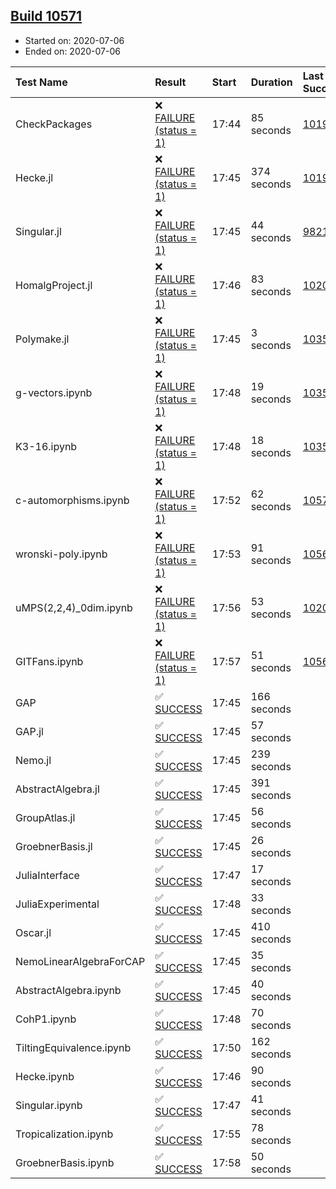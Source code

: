 ## [Build 10571](https://oscarci.mathematik.uni-kl.de/job/oscar/10571/)

* Started on: 2020-07-06
* Ended on: 2020-07-06

| Test Name    | Result | Start | Duration | Last Success | First Failure |
|:-------------|:-------|:------|:---------|:-------------|:--------------|
| CheckPackages | ❌ [FAILURE (status = 1)](https://oscarci.mathematik.uni-kl.de/job/oscar/10571/artifact/logs/build-10571/CheckPackages.log) | 17:44 | 85 seconds | [10197](https://oscarci.mathematik.uni-kl.de/job/oscar/10197/) | [10198](https://oscarci.mathematik.uni-kl.de/job/oscar/10198/) |
| Hecke.jl | ❌ [FAILURE (status = 1)](https://oscarci.mathematik.uni-kl.de/job/oscar/10571/artifact/logs/build-10571/Hecke.jl.log) | 17:45 | 374 seconds | [10197](https://oscarci.mathematik.uni-kl.de/job/oscar/10197/) | [10198](https://oscarci.mathematik.uni-kl.de/job/oscar/10198/) |
| Singular.jl | ❌ [FAILURE (status = 1)](https://oscarci.mathematik.uni-kl.de/job/oscar/10571/artifact/logs/build-10571/Singular.jl.log) | 17:45 | 44 seconds | [9821](https://oscarci.mathematik.uni-kl.de/job/oscar/9821/) | [9822](https://oscarci.mathematik.uni-kl.de/job/oscar/9822/) |
| HomalgProject.jl | ❌ [FAILURE (status = 1)](https://oscarci.mathematik.uni-kl.de/job/oscar/10571/artifact/logs/build-10571/HomalgProject.jl.log) | 17:46 | 83 seconds | [10209](https://oscarci.mathematik.uni-kl.de/job/oscar/10209/) | [10210](https://oscarci.mathematik.uni-kl.de/job/oscar/10210/) |
| Polymake.jl | ❌ [FAILURE (status = 1)](https://oscarci.mathematik.uni-kl.de/job/oscar/10571/artifact/logs/build-10571/Polymake.jl.log) | 17:45 | 3 seconds | [10356](https://oscarci.mathematik.uni-kl.de/job/oscar/10356/) | [10357](https://oscarci.mathematik.uni-kl.de/job/oscar/10357/) |
| g-vectors.ipynb | ❌ [FAILURE (status = 1)](https://oscarci.mathematik.uni-kl.de/job/oscar/10571/artifact/logs/build-10571/g-vectors.ipynb.log) | 17:48 | 19 seconds | [10356](https://oscarci.mathematik.uni-kl.de/job/oscar/10356/) | [10357](https://oscarci.mathematik.uni-kl.de/job/oscar/10357/) |
| K3-16.ipynb | ❌ [FAILURE (status = 1)](https://oscarci.mathematik.uni-kl.de/job/oscar/10571/artifact/logs/build-10571/K3-16.ipynb.log) | 17:48 | 18 seconds | [10356](https://oscarci.mathematik.uni-kl.de/job/oscar/10356/) | [10357](https://oscarci.mathematik.uni-kl.de/job/oscar/10357/) |
| c-automorphisms.ipynb | ❌ [FAILURE (status = 1)](https://oscarci.mathematik.uni-kl.de/job/oscar/10571/artifact/logs/build-10571/c-automorphisms.ipynb.log) | 17:52 | 62 seconds | [10570](https://oscarci.mathematik.uni-kl.de/job/oscar/10570/) | [10571](https://oscarci.mathematik.uni-kl.de/job/oscar/10571/) |
| wronski-poly.ipynb | ❌ [FAILURE (status = 1)](https://oscarci.mathematik.uni-kl.de/job/oscar/10571/artifact/logs/build-10571/wronski-poly.ipynb.log) | 17:53 | 91 seconds | [10568](https://oscarci.mathematik.uni-kl.de/job/oscar/10568/) | [10569](https://oscarci.mathematik.uni-kl.de/job/oscar/10569/) |
| uMPS(2,2,4)_0dim.ipynb | ❌ [FAILURE (status = 1)](https://oscarci.mathematik.uni-kl.de/job/oscar/10571/artifact/logs/build-10571/uMPS-2-2-4-_0dim.ipynb.log) | 17:56 | 53 seconds | [10209](https://oscarci.mathematik.uni-kl.de/job/oscar/10209/) | [10210](https://oscarci.mathematik.uni-kl.de/job/oscar/10210/) |
| GITFans.ipynb | ❌ [FAILURE (status = 1)](https://oscarci.mathematik.uni-kl.de/job/oscar/10571/artifact/logs/build-10571/GITFans.ipynb.log) | 17:57 | 51 seconds | [10566](https://oscarci.mathematik.uni-kl.de/job/oscar/10566/) | [10567](https://oscarci.mathematik.uni-kl.de/job/oscar/10567/) |
| GAP | ✅ [SUCCESS](https://oscarci.mathematik.uni-kl.de/job/oscar/10571/artifact/logs/build-10571/GAP.log) | 17:45 | 166 seconds |  |  |
| GAP.jl | ✅ [SUCCESS](https://oscarci.mathematik.uni-kl.de/job/oscar/10571/artifact/logs/build-10571/GAP.jl.log) | 17:45 | 57 seconds |  |  |
| Nemo.jl | ✅ [SUCCESS](https://oscarci.mathematik.uni-kl.de/job/oscar/10571/artifact/logs/build-10571/Nemo.jl.log) | 17:45 | 239 seconds |  |  |
| AbstractAlgebra.jl | ✅ [SUCCESS](https://oscarci.mathematik.uni-kl.de/job/oscar/10571/artifact/logs/build-10571/AbstractAlgebra.jl.log) | 17:45 | 391 seconds |  |  |
| GroupAtlas.jl | ✅ [SUCCESS](https://oscarci.mathematik.uni-kl.de/job/oscar/10571/artifact/logs/build-10571/GroupAtlas.jl.log) | 17:45 | 56 seconds |  |  |
| GroebnerBasis.jl | ✅ [SUCCESS](https://oscarci.mathematik.uni-kl.de/job/oscar/10571/artifact/logs/build-10571/GroebnerBasis.jl.log) | 17:45 | 26 seconds |  |  |
| JuliaInterface | ✅ [SUCCESS](https://oscarci.mathematik.uni-kl.de/job/oscar/10571/artifact/logs/build-10571/JuliaInterface.log) | 17:47 | 17 seconds |  |  |
| JuliaExperimental | ✅ [SUCCESS](https://oscarci.mathematik.uni-kl.de/job/oscar/10571/artifact/logs/build-10571/JuliaExperimental.log) | 17:48 | 33 seconds |  |  |
| Oscar.jl | ✅ [SUCCESS](https://oscarci.mathematik.uni-kl.de/job/oscar/10571/artifact/logs/build-10571/Oscar.jl.log) | 17:45 | 410 seconds |  |  |
| NemoLinearAlgebraForCAP | ✅ [SUCCESS](https://oscarci.mathematik.uni-kl.de/job/oscar/10571/artifact/logs/build-10571/NemoLinearAlgebraForCAP.log) | 17:45 | 35 seconds |  |  |
| AbstractAlgebra.ipynb | ✅ [SUCCESS](https://oscarci.mathematik.uni-kl.de/job/oscar/10571/artifact/logs/build-10571/AbstractAlgebra.ipynb.log) | 17:45 | 40 seconds |  |  |
| CohP1.ipynb | ✅ [SUCCESS](https://oscarci.mathematik.uni-kl.de/job/oscar/10571/artifact/logs/build-10571/CohP1.ipynb.log) | 17:48 | 70 seconds |  |  |
| TiltingEquivalence.ipynb | ✅ [SUCCESS](https://oscarci.mathematik.uni-kl.de/job/oscar/10571/artifact/logs/build-10571/TiltingEquivalence.ipynb.log) | 17:50 | 162 seconds |  |  |
| Hecke.ipynb | ✅ [SUCCESS](https://oscarci.mathematik.uni-kl.de/job/oscar/10571/artifact/logs/build-10571/Hecke.ipynb.log) | 17:46 | 90 seconds |  |  |
| Singular.ipynb | ✅ [SUCCESS](https://oscarci.mathematik.uni-kl.de/job/oscar/10571/artifact/logs/build-10571/Singular.ipynb.log) | 17:47 | 41 seconds |  |  |
| Tropicalization.ipynb | ✅ [SUCCESS](https://oscarci.mathematik.uni-kl.de/job/oscar/10571/artifact/logs/build-10571/Tropicalization.ipynb.log) | 17:55 | 78 seconds |  |  |
| GroebnerBasis.ipynb | ✅ [SUCCESS](https://oscarci.mathematik.uni-kl.de/job/oscar/10571/artifact/logs/build-10571/GroebnerBasis.ipynb.log) | 17:58 | 50 seconds |  |  |
